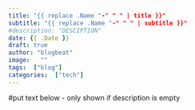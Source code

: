 ```yaml
---
title: "{{ replace .Name "-" " " | title }}"
subtitle: "{{ replace .Name "-" " " | subtitle }}"
#description: "DESCIPTION"
date: {{ .Date }}
draft: true
author: "blogbeat"
image:   ""
tags:  ["blog"]
categories:  ["tech"]
---
```

#put text below - only shown if description is empty
